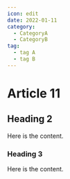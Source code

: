 ```yaml
---
icon: edit
date: 2022-01-11
category:
  - CategoryA
  - CategoryB
tag:
  - tag A
  - tag B
---
```


# Article 11

## Heading 2

Here is the content.

### Heading 3

Here is the content.
